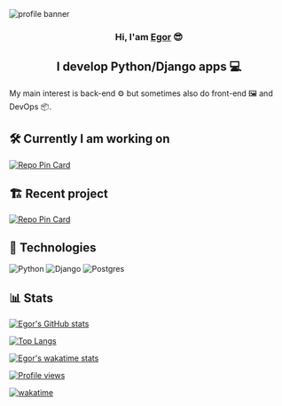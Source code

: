 <img src="https://user-images.githubusercontent.com/59317431/139434562-c7515ba6-91e9-4255-8c8a-97afa928dc07.png" alt="profile banner">

<h3 align="center">Hi, I'am <a href="http://egorindev.com" target="_blank" rel="noreferrer">Egor</a> 😎</h3>

<h2 align="center">I develop Python/Django apps 💻</h2>

My main interest is back-end ⚙️ but sometimes also do front-end 🖼 and DevOps 📦.

## 🛠 Currently I am working on

[![Repo Pin Card](https://github-readme-stats.vercel.app/api/pin/?username=Egor4ik325&repo=demanage)](https://github.com/anuraghazra/github-readme-stats)

## 🏗 Recent project

[![Repo Pin Card](https://github-readme-stats.vercel.app/api/pin/?username=Egor4ik325&repo=rankrise)](https://github.com/anuraghazra/github-readme-stats)

## 🌟 Technologies

![Python](https://img.shields.io/badge/python-3670A0?style=flat&logo=python&logoColor=ffdd54)
![Django](https://img.shields.io/badge/django-%23092E20.svg?style=flat&logo=django&logoColor=white)
![Postgres](https://img.shields.io/badge/postgres-%23316192.svg?style=flat&logo=postgresql&logoColor=white)

## 📊 Stats

[![Egor's GitHub stats](https://github-readme-stats.vercel.app/api?username=Egor4ik325&show_icons=true)](https://github.com/anuraghazra/github-readme-stats)

[![Top Langs](https://github-readme-stats.vercel.app/api/top-langs/?username=Egor4ik325&exclude_repo=bulwark-sln,bulwark-cmake&layout=compact)](https://github.com/anuraghazra/github-readme-stats)

[![Egor's wakatime stats](https://github-readme-stats.vercel.app/api/wakatime?username=Egor4ik325&layout=compact)](https://wakatime.com/@0801e752-de74-44cb-a3ef-c564083431bb)

[![Profile views](https://komarev.com/ghpvc/?username=Egor4ik325)](https://egorindev.com)

[![wakatime](https://wakatime.com/badge/user/0801e752-de74-44cb-a3ef-c564083431bb.svg)](https://wakatime.com/@0801e752-de74-44cb-a3ef-c564083431bb)
